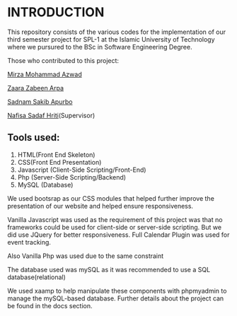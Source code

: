 # INTRODUCTION

This repository consists of the various codes for the implementation of our third semester project for SPL-1 at the Islamic University of Technology where we pursured to the BSc in Software Engineering Degree.

Those who contributed to this project:

[Mirza Mohammad Azwad](https://www.linkedin.com/in/mirza-mohammad-azwad-b5239b1a4/)

[Zaara Zabeen Arpa](https://www.linkedin.com/in/zaara-zabeen-arpa-42566621a/)

[Sadnam Sakib Apurbo](https://www.linkedin.com/in/sadnam-sakib-apurbo-0a4613211/)

[Nafisa Sadaf Hriti](https://www.linkedin.com/in/nsd1/)(Supervisor)


## Tools used:

1) HTML(Front End Skeleton)
2) CSS(Front End Presentation)
3) Javascript (Client-Side Scripting/Front-End)
4) Php (Server-Side Scripting/Backend)
5) MySQL (Database)

We used bootsrap as our CSS modules that helped further improve the presentation of our website and helped ensure responsiveness.

Vanilla Javascript was used as the requirement of this project was that no frameworks could be used for client-side or server-side scripting. But we did use JQuery for better responsiveness. Full Calendar Plugin was used for event tracking.

Also Vanilla Php was used due to the same constraint

The database used was mySQL as it was recommended to use a SQL database(relational)

We used xaamp to help manipulate these components with phpmyadmin to manage the mySQL-based database. Further details about the project can be found in the docs section.


